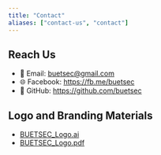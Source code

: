 ```yaml
---
title: "Contact"
aliases: ["contact-us", "contact"]
---
```

## Reach Us
- 📩 Email: buetsec@gmail.com
- 🌐 Facebook: https://fb.me/buetsec 
- 🤖 GitHub: https://github.com/buetsec 

## Logo and Branding Materials
- [BUETSEC_Logo.ai](/files/BUETSEC_Logo.ai)
- [BUETSEC_Logo.pdf](/files/BUETSEC_Logo.pdf)
